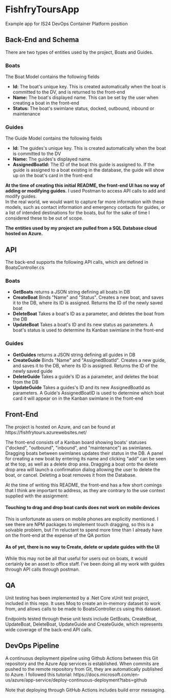 # FishfryToursApp
Example app for IS24 DevOps Container Platform position

<h2>Back-End and Schema</h2>
There are two types of entities used by the project, Boats and Guides. 
<h3>Boats</h3>
The Boat Model contains the following fields
<ul>
<li><strong>Id:</strong> The boat's unique key. This is created automatically when the boat is committed to the DV, and is returned to the front-end</li> 
<li><strong>Name:</strong> The boat's displayed name. This can be set by the user when creating a boat in the front-end</li>
<li><strong>Status:</strong> The boat's swimlane status, docked, outbound, inbound or maintenance</li>
</ul>

<h3>Guides</h3>
The Guide Model contains the following fields
<ul>
<li><strong>Id:</strong> The guides's unique key. This is created automatically when the boat is committed to the DV</li> 
<li><strong>Name:</strong> The guides's displayed name.</li>
<li><strong>AssignedBoatId:</strong> The ID of the boat this guide is assigned to. If the guide is assigned to a boat existing in the database, the guide will show up on the boat's card in the front-end</li>
</ul>
<strong>At the time of creating this initial README, the front-end UI has no way of adding or modifying guides.</strong> I used Postman to access API calls to add and modify guides.
<br/>In the real world, we would want to capture far more information with these models, such as contact information and emergency contacts for guides, or a list of intended destinations for the boats, but for the sake of time I considered these to be out of scope.
<p><strong>The entities used by my project are pulled from a SQL Database cloud hosted on Azure.</strong></P>
<h2>API</h2>
The back-end supports the following API calls, which are defined in BoatsController.cs
<h3>Boats</h3>
<ul>
<li><strong>GetBoats</strong> returns a JSON string defining all boats in DB</li>
<li><strong>CreateBoat</strong> Binds "Name" and "Status". Creates a new boat, and saves it to the DB, where its ID is assigned. Returns the ID of the newly saved boat</li>
<li><strong>DeleteBoat</strong> Takes a boat's ID as a parameter, and deletes the boat from the DB</li>
<li><strong>UpdateBoat</strong> Takes a boat's ID and its new status as parameters. A boat's status is used to determine its Kanban swimlane in the front-end</li>
</ul>

<h3>Guides</h3>
<ul>
<li><strong>GetGuides</strong> returns a JSON string defining all guides in DB</li>
<li><strong>CreateGuide</strong> Binds "Name" and "AssignedBoatId". Creates a new guide, and saves it to the DB, where its ID is assigned. Returns the ID of the newly saved guide</li>
<li><strong>DeleteGuide</strong> Takes a guide's ID as a parameter, and deletes the boat from the DB</li>
<li><strong>UpdateGuide</strong> Takes a guides's ID and its new AssignedBoatId as parameters. A Guide's AssignedBoatID is used to determine which boat card it will appear on in the Kanban swimlane in the front-end</li>
</ul>

<h2>Front-End</h2>
<p>The project is hosted on Azure, and can be found at https://fishfrytours.azurewebsites.net/</p>
<p>The front-end consists of a Kanban board showing boats' statuses ("docked", "outbound", "inbound", and "maintenance") as swimlanes. Dragging boats between swimlanes updates their
status in the DB. A panel for creating a new boat by entering its name and clicking "add" can be seen at the top, as well as a delete drop area. Dragging a boat onto the delete drop area
will launch a confirmation dialog allowing the user to delete the boat, or cancel. Deleting a boat removes it from the Database.</p>
<p>At the time of writing this README, the front-end has a few short comings that I think are important to address, as they are contrary to the use context supplied with the assignment:</p>
<h4>Touching to drag and drop boat cards does not work on mobile devices</h4>
This is unfortunate as users on mobile phones are explicitly mentioned. I see there are NPM packages to implement touch dragging, so this is a solvable problem, 
but I'm reluctant to spend more time than I already have on the front-end at the expense of the QA portion
<h4>As of yet, there is no way to Create, delete or update guides with the UI</h4>
While this may not be all that useful for users out on boats, it would certainly be an asset to office staff.
I've been doing all my work with guides through API calls through postman. 

<h2>QA</h2>
<p>Unit testing has been implemented by a .Net Core xUnit test project, included in this repo. It uses Moq to create an in-memory dataset to work from, and allows calls to be made to BoatsController.cs using this dataset. </p>
<p>Endpoints tested through these unit tests include GetBoats, CreateBoat, UpdateBoat, DeleteBoat, UpdateGuide and CreateGuide, which represents wide coverage of the back-end API calls. </p>


<h2>DevOps Pipeline</h2>
A continuous deployment pipeline using Github Actions between this Git repository and the Azure App services is established. When commits are pushed to the remote repository from Git, they are automatically published
to Azure. I followed this tutorial: https://docs.microsoft.com/en-us/azure/app-service/deploy-continuous-deployment?tabs=github
<p>Note that deploying through GitHub Actions includes build error messaging.</p>
